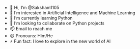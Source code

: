 - 👋 Hi, I’m @Saksham1105
- 👀 I’m interested in Artificial Intelligence and Machine Learning
- 🌱 I’m currently learning Python
- 💞️ I’m looking to collaborate on Python projects 
- 📫 Email to reach me
- 😄 Pronouns: Him/He
- ⚡ Fun fact: I love to explore in the new world of AI

<!---
Saksham1105/Saksham1105 is a ✨ special ✨ repository because its `README.md` (this file) appears on your GitHub profile.
You can click the Preview link to take a look at your changes.
--->
